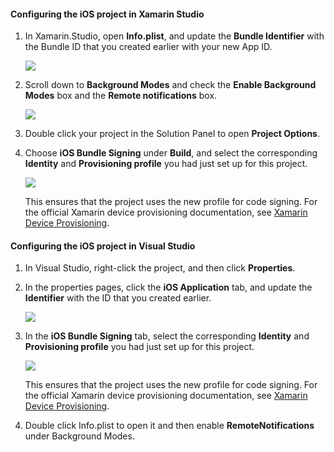 #### Configuring the iOS project in Xamarin Studio
1. In Xamarin.Studio, open **Info.plist**, and update the **Bundle Identifier** with the Bundle ID that you created earlier with your new App ID.
   
    ![](./media/app-service-mobile-xamarin-ios-configure-project/mobile-services-ios-push-21.png)
2. Scroll down to **Background Modes** and check the **Enable Background Modes** box and the **Remote notifications** box. 
   
    ![](./media/app-service-mobile-xamarin-ios-configure-project/mobile-services-ios-push-22.png)
3. Double click your project in the Solution Panel to open **Project Options**.
4. Choose **iOS Bundle Signing** under **Build**, and select the corresponding **Identity** and **Provisioning profile** you had just set up for this project. 
   
   ![](./media/app-service-mobile-xamarin-ios-configure-project/mobile-services-ios-push-20.png)
   
   This ensures that the project uses the new profile for code signing. For the official Xamarin device provisioning documentation, see [Xamarin Device Provisioning](http://developer.xamarin.com/guides/ios/getting_started/installation/device_provisioning/).

#### Configuring the iOS project in Visual Studio
1. In Visual Studio, right-click the project, and then click **Properties**.
2. In the properties pages, click the **iOS Application** tab, and update the **Identifier** with the ID that you created earlier.
   
    ![](./media/app-service-mobile-xamarin-ios-configure-project/mobile-services-ios-push-23.png)
3. In the **iOS Bundle Signing** tab, select the corresponding **Identity** and **Provisioning profile** you had just set up for this project. 
   
    ![](./media/app-service-mobile-xamarin-ios-configure-project/mobile-services-ios-push-24.png)
   
    This ensures that the project uses the new profile for code signing. For the official Xamarin device provisioning documentation, see [Xamarin Device Provisioning](http://developer.xamarin.com/guides/ios/getting_started/installation/device_provisioning/).
4. Double click Info.plist to open it and then enable **RemoteNotifications** under Background Modes. 

[Xamarin Device Provisioning]: http://developer.xamarin.com/guides/ios/getting_started/installation/device_provisioning/